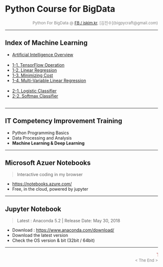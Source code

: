 
# Python Course for BigData

<div align='right'><font size=2 color='gray'>Python For BigData @ <font color='blue'><a href='https://www.facebook.com/jskim.kr'>FB / jskim.kr</a></font>, [김진수](bigpycraft@gmail.com)</font></div>
<hr>

## Index of Machine Learning
- <a href="https://htmlpreview.github.io/?https://github.com/bigpycraft/hanafin-py4bd/blob/master/ml_lecture/html/AZN-ML100_AI_Overview.html                        ">Artificial Intelligence Overview           </a>
<br/><br/>
- <a href="https://htmlpreview.github.io/?https://github.com/bigpycraft/hanafin-py4bd/blob/master/ml_lecture/html/AZN-ML101_Basics_operations.html                  ">1-1. TensorFlow Operation                  </a>
- <a href="https://htmlpreview.github.io/?https://github.com/bigpycraft/hanafin-py4bd/blob/master/ml_lecture/html/AZN-ML102_Linear_Regression.html                  ">1-2. Linear Regression                     </a>
- <a href="https://htmlpreview.github.io/?https://github.com/bigpycraft/hanafin-py4bd/blob/master/ml_lecture/html/AZN-ML103_Minimizing_Cost.html                    ">1-3. Minimizing Cost                       </a>
- <a href="https://htmlpreview.github.io/?https://github.com/bigpycraft/hanafin-py4bd/blob/master/ml_lecture/html/AZN-ML104_Multi_Variable_linear_regression.html   ">1-4. Multi-Variable Linear Regression      </a>
<br/><br/>
- <a href="https://htmlpreview.github.io/?https://github.com/bigpycraft/hanafin-py4bd/blob/master/ml_lecture/html/AZN-ML205_Logistic_classifier_v2.html             ">2-1. Logistic Classifier                   </a>
- <a href="https://htmlpreview.github.io/?https://github.com/bigpycraft/hanafin-py4bd/blob/master/ml_lecture/html/AZN-ML206_Softmax_Classifier.html                 ">2-2. Softmax Classifier                    </a>
<br/><br/>


<hr>

## IT Competency Improvement Training
- Python Programming Basics
- Data Processing and Analysis
- <b>Machine Learning & Deep Learning</b>


<hr>

## Microsoft Azuer Notebooks
> Interactive coding in my browser
- https://notebooks.azure.com/
- Free, in the cloud, powered by jupyter


<hr>

## Jupyter Notebook
> Latest : Anaconda 5.2 | Release Date: May 30, 2018
- Download : https://www.anaconda.com/download/
- Download the latest version 
- Check the OS version & bit (32bit / 64bit)

<hr>
<marquee><font size=3 color='brown'>The BigpyCraft find the information to design valuable society with Technology & Craft.</font></marquee>
<div align='right'><font size=2 color='gray'> &lt; The End &gt; </font></div>
